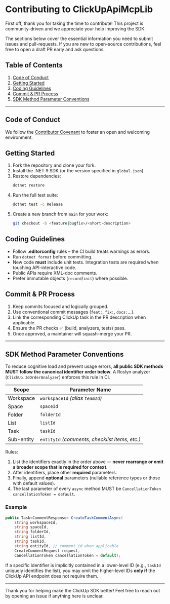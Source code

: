 # Contributing to ClickUpApiMcpLib

First off, thank you for taking the time to contribute! This project is community-driven and we appreciate your help improving the SDK.

The sections below cover the essential information you need to submit issues and pull-requests. If you are new to open-source contributions, feel free to open a draft PR early and ask questions.

## Table of Contents

1. [Code of Conduct](#code-of-conduct)
2. [Getting Started](#getting-started)
3. [Coding Guidelines](#coding-guidelines)
4. [Commit & PR Process](#commit--pr-process)
5. [SDK Method Parameter Conventions](#sdk-method-parameter-conventions)

---

## Code of Conduct

We follow the [Contributor Covenant](https://www.contributor-covenant.org/version/2/1/code_of_conduct/) to foster an open and welcoming environment.

## Getting Started

1. Fork the repository and clone your fork.
2. Install the .NET 9 SDK (or the version specified in `global.json`).
3. Restore dependencies:
   ```bash
   dotnet restore
   ```
4. Run the full test suite:
   ```bash
   dotnet test -c Release
   ```
5. Create a new branch from `main` for your work:
   ```bash
   git checkout -b <feature|bugfix>/<short-description>
   ```

## Coding Guidelines

* Follow **.editorconfig** rules – the CI build treats warnings as errors.
* Run `dotnet format` before committing.
* New code **must** include unit tests. Integration tests are required when touching API-interactive code.
* Public APIs require XML-doc comments.
* Prefer immutable objects (`record`/`init`) where possible.

## Commit & PR Process

1. Keep commits focused and logically grouped.
2. Use conventional commit messages (`feat:`, `fix:`, `docs:`…).
3. Link the corresponding ClickUp task in the PR description when applicable.
4. Ensure the PR checks ✅ (build, analyzers, tests) pass.
5. Once approved, a maintainer will squash-merge your PR.

---

## SDK Method Parameter Conventions

To reduce cognitive load and prevent usage errors, **all public SDK methods MUST follow the canonical identifier order below**. A Roslyn analyzer (`ClickUp.IdOrderAnalyzer`) enforces this rule in CI.

| Scope | Parameter Name |
|-------|----------------|
| Workspace | `workspaceId` *(alias `teamId`)* |
| Space | `spaceId` |
| Folder | `folderId` |
| List | `listId` |
| Task | `taskId` |
| Sub-entity | `entityId` *(comments, checklist items, etc.)* |

Rules:

1. List the identifiers exactly in the order above — **never rearrange or omit a broader scope that is required for context**.
2. After identifiers, place other **required** parameters.
3. Finally, append **optional** parameters (nullable reference types or those with default values).
4. The last parameter of every `async` method MUST be `CancellationToken cancellationToken = default`.

### Example

```csharp
public Task<CommentResponse> CreateTaskCommentAsync(
    string workspaceId,
    string spaceId,
    string folderId,
    string listId,
    string taskId,
    string entityId, // comment id when applicable
    CreateCommentRequest request,
    CancellationToken cancellationToken = default);
```

If a specific identifier is implicitly contained in a lower-level ID (e.g., `taskId` uniquely identifies the list), you may omit the higher-level IDs **only if** the ClickUp API endpoint does not require them.

---

Thank you for helping make the ClickUp SDK better! Feel free to reach out by opening an issue if anything here is unclear.
